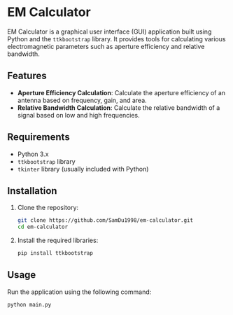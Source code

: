 # EM Calculator

EM Calculator is a graphical user interface (GUI) application built using Python and the `ttkbootstrap` library. It provides tools for calculating various electromagnetic parameters such as aperture efficiency and relative bandwidth.

## Features

- **Aperture Efficiency Calculation**: Calculate the aperture efficiency of an antenna based on frequency, gain, and area.
- **Relative Bandwidth Calculation**: Calculate the relative bandwidth of a signal based on low and high frequencies.

## Requirements

- Python 3.x
- `ttkbootstrap` library
- `tkinter` library (usually included with Python)

## Installation

1. Clone the repository:
    ```sh
    git clone https://github.com/SamDu1998/em-calculator.git
    cd em-calculator
    ```

2. Install the required libraries:
    ```sh
    pip install ttkbootstrap
    ```

## Usage

Run the application using the following command:
```sh
python main.py